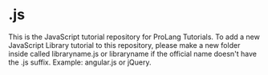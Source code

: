 # .js
This is the JavaScript tutorial repository for ProLang Tutorials. To add a new JavaScript Library tutorial to this repository, please make a new folder inside called libraryname.js or libraryname if the official name doesn't have the .js suffix. Example: angular.js or jQuery.
